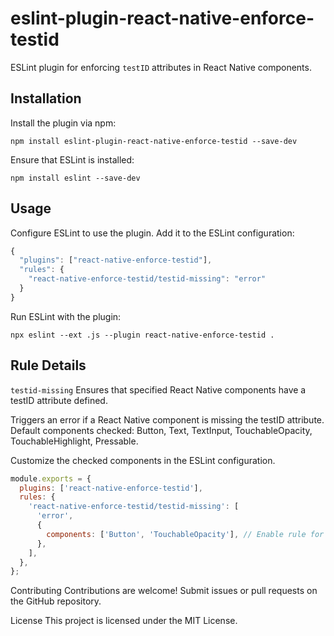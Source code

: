 # eslint-plugin-react-native-enforce-testid

ESLint plugin for enforcing `testID` attributes in React Native components.

## Installation

Install the plugin via npm:

```shell
npm install eslint-plugin-react-native-enforce-testid --save-dev
```
Ensure that ESLint is installed:
```
npm install eslint --save-dev
```
## Usage
Configure ESLint to use the plugin. Add it to the ESLint configuration:

```javascript
{
  "plugins": ["react-native-enforce-testid"],
  "rules": {
    "react-native-enforce-testid/testid-missing": "error"
  }
}
```

Run ESLint with the plugin:

```shell
npx eslint --ext .js --plugin react-native-enforce-testid .
```
## Rule Details
`testid-missing`
Ensures that specified React Native components have a testID attribute defined.

Triggers an error if a React Native component is missing the testID attribute. Default components checked: Button, Text, TextInput, TouchableOpacity, TouchableHighlight, Pressable.

Customize the checked components in the ESLint configuration.

```javascript
module.exports = {
  plugins: ['react-native-enforce-testid'],
  rules: {
    'react-native-enforce-testid/testid-missing': [
      'error',
      {
        components: ['Button', 'TouchableOpacity'], // Enable rule for these components
      },
    ],
  },
};
```


Contributing
Contributions are welcome! Submit issues or pull requests on the GitHub repository.

License
This project is licensed under the MIT License.

